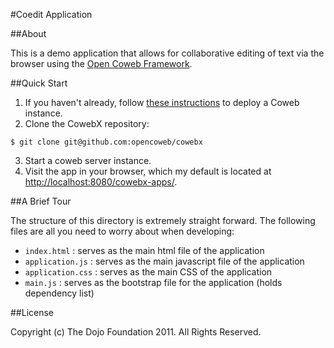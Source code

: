 #Coedit Application

##About

This is a demo application that allows for collaborative editing of text via the browser using the [Open Coweb Framework](http://opencoweb.org/).

##Quick Start

1. If you haven't already, follow [these instructions](http://opencoweb.org/ocwdocs/tutorial/install.html) to deploy a Coweb instance.
2. Clone the CowebX repository:

```console
$ git clone git@github.com:opencoweb/cowebx
```
3. Start a coweb server instance.
4. Visit the app in your browser, which my default is located at [http://localhost:8080/cowebx-apps/](http://localhost:8080/cowebx-apps/).
	
##A Brief Tour

The structure of this directory is extremely straight forward. The following files are all you need to worry about when developing:

* ```index.html``` : serves as the main html file of the application
* ```application.js``` : serves as the main javascript file of the application
* ```application.css``` : serves as the main CSS of the application
* ```main.js``` : serves as the bootstrap file for the application (holds dependency list)

##License

Copyright (c) The Dojo Foundation 2011. All Rights Reserved.
